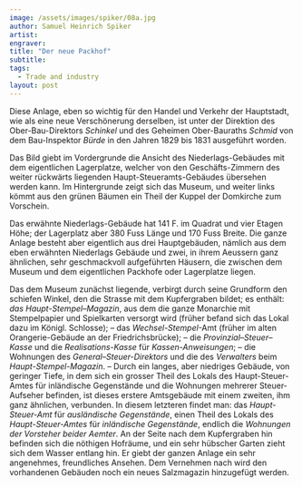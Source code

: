 ```yaml
---
image: /assets/images/spiker/08a.jpg
author: Samuel Heinrich Spiker
artist: 
engraver: 
title: "Der neue Packhof"
subtitle: 
tags:
  - Trade and industry
layout: post
---
```

Diese Anlage, eben so wichtig für den Handel und Verkehr der Hauptstadt, wie als eine neue Verschönerung derselben, ist unter der Direktion des Ober-Bau-Direktors _Schinkel_ und des Geheimen Ober-Bauraths _Schmid_ von dem Bau-Inspektor _Bürde_ in den Jahren 1829 bis 1831 ausgeführt worden.

Das Bild giebt im Vordergrunde die Ansicht des Niederlags-Gebäudes mit dem eigentlichen Lagerplatze, welcher von den Geschäfts-Zimmern des weiter rückwärts liegenden Haupt-Steueramts-Gebäudes übersehen werden kann. Im Hintergrunde zeigt sich das Museum, und weiter links kömmt aus den grünen Bäumen ein Theil der Kuppel der Domkirche zum Vorschein.

Das erwähnte Niederlags-Gebäude hat 141 F. im Quadrat und vier Etagen Höhe; der Lagerplatz aber 380 Fuss Länge und 170 Fuss Breite. Die ganze Anlage besteht aber eigentlich aus drei Hauptgebäuden, nämlich aus dem eben erwähnten Niederlags Gebäude und zwei, in ihrem Aeussern ganz ähnlichen, sehr geschmackvoll aufgeführten Häusern, die zwischen dem Museum und dem eigentlichen Packhofe oder Lagerplatze liegen.

Das dem Museum zunächst liegende, verbirgt durch seine Grundform den schiefen Winkel, den die Strasse mit dem Kupfergraben bildet; es enthält: *das Haupt-Stempel–Magazin*, aus dem die ganze Monarchie mit Stempelpapier und Spielkarten versorgt wird (früher befand sich das Lokal dazu im Königl. Schlosse); – das *Wechsel-Stempel*-Amt (früher im alten Orangerie-Gebäude an der Friedrichsbrücke); – die *Provinzial–Steuer–Kasse* und die *Realisations-Kasse* für *Kassen-Anweisungen*; – die Wohnungen des *General–Steuer-Direktors* und die des *Verwalters* beim *Haupt-Stempel-Magazin*. – Durch ein langes, aber niedriges Gebäude, von geringer Tiefe, in dem sich ein grosser Theil des Lokals des Haupt-Steuer-Amtes für inländische Gegenstände und die Wohnungen mehrerer Steuer-Aufseher befinden, ist dieses erstere Amtsgebäude mit einem zweiten, ihm ganz ähnlichen, verbunden. In diesem letzteren findet man: das *Haupt-Steuer-Amt* für *ausländische Gegenstände*, einen Theil des Lokals des *Haupt-Steuer-Amtes* für *inländische Gegenstände*, endlich die *Wohnungen der Vorsteher beider Aemter*. An der Seite nach dem Kupfergraben hin befinden sich die nöthigen Hofräume, und ein sehr hübscher Garten zieht sich dem Wasser entlang hin. Er giebt der ganzen Anlage ein sehr angenehmes, freundliches Ansehen. Dem Vernehmen nach wird den vorhandenen Gebäuden noch ein neues Salzmagazin hinzugefügt werden.